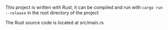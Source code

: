 This project is written with Rust, it can be compiled and run with `cargo run --release` in the root directory of the project

The Rust source code is located at src/main.rs